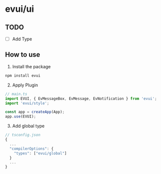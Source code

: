 # evui/ui

## TODO

- [ ] Add Type

## How to use

1. Install the package

```bash
npm install evui
```

2. Apply Plugin

```typescript
// main.ts
import EVUI, { EvMessageBox, EvMessage, EvNotification } from 'evui';
import 'evui/style';

const app = createApp(App);
app.use(EVUI);
```

3. Add global type

```typescript
// tsconfig.json
{
  ...
  "compilerOptions": {
    "types": ["evui/global"]
  }
  ...
}
```
